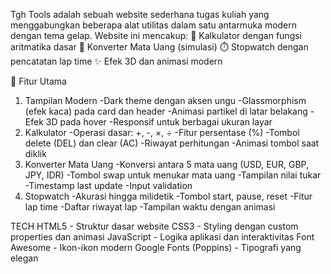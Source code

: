    Tgh Tools adalah sebuah website sederhana tugas kuliah yang menggabungkan beberapa alat utilitas dalam satu antarmuka modern dengan tema gelap. Website ini mencakup:
🧮 Kalkulator dengan fungsi aritmatika dasar
💱 Konverter Mata Uang (simulasi)
⏱️ Stopwatch dengan pencatatan lap time
✨ Efek 3D dan animasi modern

🌟 Fitur Utama
   1. Tampilan Modern
    -Dark theme dengan aksen ungu
    -Glassmorphism (efek kaca) pada card dan header
    -Animasi partikel di latar belakang
    -Efek 3D pada hover
    -Responsif untuk berbagai ukuran layar
   2. Kalkulator
    -Operasi dasar: +, -, ×, ÷
    -Fitur persentase (%)
    -Tombol delete (DEL) dan clear (AC)
    -Riwayat perhitungan
    -Animasi tombol saat diklik
  3. Konverter Mata Uang
    -Konversi antara 5 mata uang (USD, EUR, GBP, JPY, IDR)
    -Tombol swap untuk menukar mata uang
    -Tampilan nilai tukar
    -Timestamp last update
    -Input validation
4. Stopwatch
    -Akurasi hingga milidetik
    -Tombol start, pause, reset
    -Fitur lap time
    -Daftar riwayat lap
    -Tampilan waktu dengan animasi
   
TECH 
HTML5 - Struktur dasar website
CSS3 - Styling dengan custom properties dan animasi
JavaScript - Logika aplikasi dan interaktivitas
Font Awesome - Ikon-ikon modern
Google Fonts (Poppins) - Tipografi yang elegan
